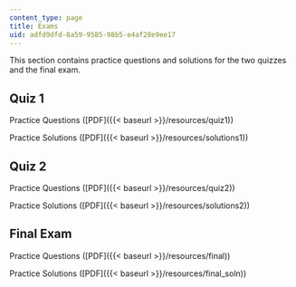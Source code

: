 ```yaml
---
content_type: page
title: Exams
uid: adfd9dfd-8a59-9585-98b5-e4af28e9ee17
---
```


This section contains practice questions and solutions for the two quizzes and the final exam.

Quiz 1
------

Practice Questions ([PDF]({{< baseurl >}}/resources/quiz1))

Practice Solutions ([PDF]({{< baseurl >}}/resources/solutions1))

Quiz 2
------

Practice Questions ([PDF]({{< baseurl >}}/resources/quiz2))

Practice Solutions ([PDF]({{< baseurl >}}/resources/solutions2))

Final Exam
----------

Practice Questions ([PDF]({{< baseurl >}}/resources/final))

Practice Solutions ([PDF]({{< baseurl >}}/resources/final_soln))